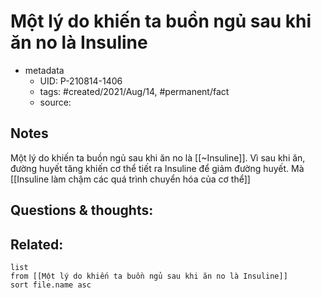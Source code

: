 # Một lý do khiến ta buồn ngủ sau khi ăn no là Insuline

- metadata
	- UID: P-210814-1406
	- tags: #created/2021/Aug/14, #permanent/fact 
	- source: 

## Notes
Một lý do khiến ta buồn ngủ sau khi ăn no là [[~Insuline]]. Vì sau khi ăn, đường huyết tăng khiến cơ thể tiết ra Insuline để giảm đường huyết. Mà [[Insuline làm chậm các quá trình chuyển hóa của cơ thể]]

## Questions & thoughts:

## Related:
```dataview
list
from [[Một lý do khiến ta buồn ngủ sau khi ăn no là Insuline]]
sort file.name asc
```
